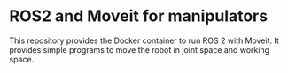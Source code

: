 # ROS2 and Moveit for manipulators

This repository provides the Docker container to run ROS 2 with Moveit. It provides simple programs to move the robot in joint space and working space.

